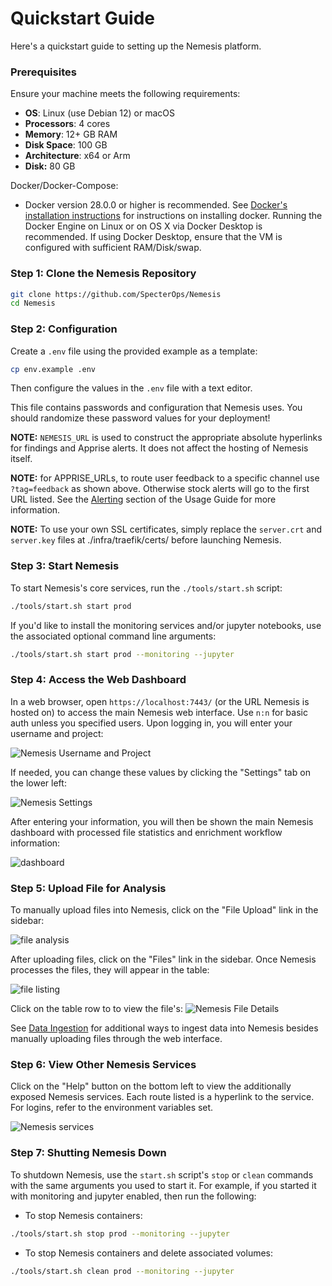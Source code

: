 # Quickstart Guide

Here's a quickstart guide to setting up the Nemesis platform.

### Prerequisites

Ensure your machine meets the following requirements:

- **OS**: Linux (use Debian 12) or macOS
- **Processors**: 4 cores
- **Memory**: 12+ GB RAM
- **Disk Space**: 100 GB
- **Architecture**: x64 or Arm
- **Disk:** 80 GB

Docker/Docker-Compose:
- Docker version 28.0.0 or higher is recommended. See [Docker's installation instructions](https://docs.docker.com/engine/install/) for instructions on installing docker. Running the Docker Engine on Linux or on OS X via Docker Desktop is recommended. If using Docker Desktop, ensure that the VM is configured with sufficient RAM/Disk/swap.


### Step 1: Clone the Nemesis Repository
```bash
git clone https://github.com/SpecterOps/Nemesis
cd Nemesis
```

### Step 2: Configuration
Create a `.env` file using the provided example as a template:
```bash
cp env.example .env
```
Then configure the values in the `.env` file with a text editor.

This file contains passwords and configuration that Nemesis uses. You should randomize these password values for your deployment!

**NOTE:** `NEMESIS_URL` is used to construct the appropriate absolute hyperlinks for findings and Apprise alerts. It does not affect the hosting of Nemesis itself.

**NOTE:** for APPRISE_URLs, to route user feedback to a specific channel use `?tag=feedback` as shown above. Otherwise stock alerts will go to the first URL listed. See the [Alerting](./usage_guide.md#alerting) section of the Usage Guide for more information.

**NOTE:** To use your own SSL certificates, simply replace the `server.crt` and `server.key` files at ./infra/traefik/certs/ before launching Nemesis.


### Step 3: Start Nemesis
To start Nemesis's core services, run the `./tools/start.sh` script:

```bash
./tools/start.sh start prod
```

If you'd like to install the monitoring services and/or jupyter notebooks, use the associated optional command line arguments:

```bash
./tools/start.sh start prod --monitoring --jupyter
```

### Step 4: Access the Web Dashboard

In a web browser, open `https://localhost:7443/` (or the URL Nemesis is hosted on) to access the main Nemesis web interface. Use `n:n` for basic auth unless you specified users. Upon logging in, you will enter your username and project:

![Nemesis Username and Project](images/nemesis-dashboard-username-and-project.png)

If needed, you can change these values by clicking the "Settings" tab on the lower left:

![Nemesis Settings](images/nemesis-dashboard-settings.png)

After entering your information, you will then be shown the main Nemesis dashboard with processed file statistics and enrichment workflow information:

![dashboard](images/nemesis-dashboard.png)

### Step 5: Upload File for Analysis

To manually upload files into Nemesis, click on the "File Upload" link in the sidebar:

![file analysis](images/nemesis-dashboard-file-upload_success.png)

After uploading files, click on the "Files" link in the sidebar. Once Nemesis processes the files, they will appear in the table:

![file listing](images/nemesis-dashboard-files.png)

Click on the table row to to view the file's:
![Nemesis File Details](images/nemesis-dashboard-file-details.png)

See [Data Ingestion](./usage_guide.md#data-ingestion) for additional ways to ingest data into Nemesis besides manually uploading files through the web interface.

### Step 6: View Other Nemesis Services

Click on the "Help" button on the bottom left to view the additionally exposed Nemesis services. Each route listed is a hyperlink to the service. For logins, refer to the environment variables set.

![Nemesis services](images/nemesis-dashboard-services.png)

### Step 7: Shutting Nemesis Down

To shutdown Nemesis, use the `start.sh` script's `stop` or `clean` commands with the same arguments you used to start it. For example, if you started it with monitoring and jupyter enabled, then run the following:
- To stop Nemesis containers:
```bash
./tools/start.sh stop prod --monitoring --jupyter
```

- To stop Nemesis containers and delete associated volumes:
```bash
./tools/start.sh clean prod --monitoring --jupyter
```

